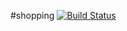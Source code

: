 #shopping [![Build Status](https://travis-ci.org/sabrinaluo/shopping.svg?branch=master)](https://travis-ci.org/sabrinaluo/shopping)
